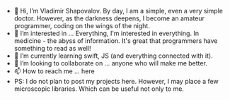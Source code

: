 - 👋 Hi, I’m Vladimir Shapovalov. By day, I am a simple, even a very simple doctor. However, as the darkness deepens, I become an amateur programmer, coding on the wings of the night.
- 👀 I’m interested in ... Everything, I'm interested in everything. In medicine - the abyss of information. It's great that programmers have something to read as well!
- 🌱 I’m currently learning swift, JS (and everything connected with it).
- 💞️ I’m looking to collaborate on ... anyone who will make me better.
- 📫 How to reach me ... here
- PS: I do not plan to post my projects here. However, I may place a few microscopic libraries. Which can be useful not only to me.

<!---
HuskyXaHusky/HuskyXaHusky is a ✨ special ✨ repository because its `README.md` (this file) appears on your GitHub profile.
You can click the Preview link to take a look at your changes.
--->
